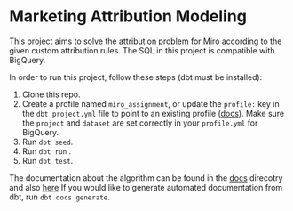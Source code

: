 # Marketing Attribution Modeling
This project aims to solve the attribution problem for Miro according to the given custom attribution rules. The SQL in this project is compatible with BigQuery.

In order to run this project, follow these steps (dbt must be installed):
1. Clone this repo.
2. Create a profile named `miro_assignment`, or update the `profile:` key in the
`dbt_project.yml` file to point to an existing profile ([docs](https://docs.getdbt.com/docs/configure-your-profile)). Make sure the `project` and `dataset` are set correctly in your `profile.yml` for BigQuery.
3. Run `dbt seed`.
4. Run `dbt run` .
5. Run `dbt test`.

The documentation about the algorithm can be found in the [docs](https://github.com/mowgliamu/attribution-modeling/blob/main/docs) direcotry and also [here](https://paper.dropbox.com/doc/Miro-Attribution-Documentation--Bl6b8UUno6DOCrwFqfL5LnbTAg-PdqPN2RVvtEhhSBYfoIkL) If you would like to generate automated documentation from dbt, run `dbt docs generate`.

